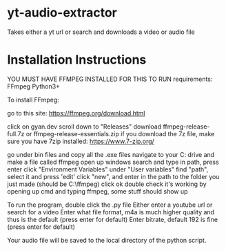 # yt-audio-extractor
Takes either a yt url or search and downloads a video or audio file

# Installation Instructions
YOU MUST HAVE FFMPEG INSTALLED FOR THIS TO RUN
requirements: 
FFmpeg
Python3+

To install FFmpeg:

go to this site: 
  https://ffmpeg.org/download.html
  
click on gyan.dev
scroll down to "Releases" 
download ffmpeg-release-full.7z or ffmpeg-release-essentials.zip
if you download the 7z file, make sure you have 7zip installed: https://www.7-zip.org/

go under bin files and copy all the .exe files
navigate to your C: drive and make a file called ffmpeg
open up windows search and type in path, press enter
click "Environment Variables"
under "User variables" find "path", select it and press 'edit'
click "new", and enter in the path to the folder you just made (should be C:\ffmpeg)
click ok
double check it's working by opening up cmd and typing ffmpeg, some stuff should show up

To run the program, double click the .py file
Either enter a youtube url or search for a video
Enter what file format, m4a is much higher quality and thus is the default (press enter for default)
Enter bitrate, default 192 is fine (press enter for default)

Your audio file will be saved to the local directory of the python script.
